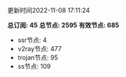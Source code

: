 更新时间2022-11-08 17:11:24

**总订阅: 45**
**总节点: 2595**
**有效节点: 685**
- ssr节点: 4
- v2ray节点: 477
- trojan节点: 95
- ss节点: 109
